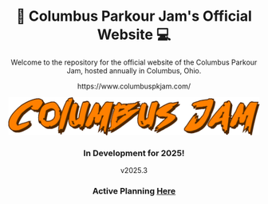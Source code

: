 <h1 align="center">
    🏃 Columbus Parkour Jam's Official Website 💻
</h1>
<p align="center">
    Welcome to the repository for the official website of the Columbus Parkour Jam, hosted annually in Columbus, Ohio.
</p>
<p align="center">
    https://www.columbuspkjam.com/
</p>
<img src="assets/cpjLogo.png">
<h3 align="center">
    In Development for 2025!
</h3>
<p align="center">
    v2025.3
</p>
<h3 align="center">
    Active Planning 
    <a href="https://github.com/users/JishLong/projects/3/views/1">
        Here
    </a>
</h3>
